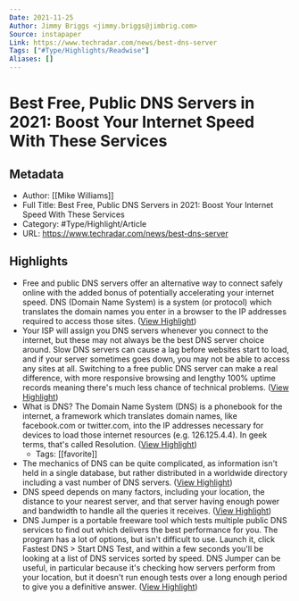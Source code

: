 ```yaml
---
Date: 2021-11-25
Author: Jimmy Briggs <jimmy.briggs@jimbrig.com>
Source: instapaper
Link: https://www.techradar.com/news/best-dns-server
Tags: ["#Type/Highlights/Readwise"]
Aliases: []
---
```

# Best Free, Public DNS Servers in 2021: Boost Your Internet Speed With These Services

## Metadata
- Author: [[Mike Williams]]
- Full Title: Best Free, Public DNS Servers in 2021: Boost Your Internet Speed With These Services
- Category: #Type/Highlight/Article
- URL: https://www.techradar.com/news/best-dns-server

## Highlights
- Free and public DNS servers offer an alternative way to connect safely online with the added bonus of potentially accelerating your internet speed. DNS (Domain Name System) is a system (or protocol) which translates the domain names you enter in a browser to the IP addresses required to access those sites. ([View Highlight](https://instapaper.com/read/1451022743/17670958))
- Your ISP will assign you DNS servers whenever you connect to the internet, but these may not always be the best DNS server choice around. Slow DNS servers can cause a lag before websites start to load, and if your server sometimes goes down, you may not be able to access any sites at all.
  Switching to a free public DNS server can make a real difference, with more responsive browsing and lengthy 100% uptime records meaning there's much less chance of technical problems. ([View Highlight](https://instapaper.com/read/1451022743/17670959))
- What is DNS?
  The Domain Name System (DNS) is a phonebook for the internet, a framework which translates domain names, like facebook.com or twitter.com, into the IP addresses necessary for devices to load those internet resources (e.g. 126.125.4.4). In geek terms, that's called Resolution. ([View Highlight](https://instapaper.com/read/1451022743/17670960))
    - Tags: [[favorite]] 
- The mechanics of DNS can be quite complicated, as information isn't held in a single database, but rather distributed in a worldwide directory including a vast number of DNS servers. ([View Highlight](https://instapaper.com/read/1451022743/17670961))
- DNS speed depends on many factors, including your location, the distance to your nearest server, and that server having enough power and bandwidth to handle all the queries it receives. ([View Highlight](https://instapaper.com/read/1451022743/17670968))
- DNS Jumper is a portable freeware tool which tests multiple public DNS services to find out which delivers the best performance for you.
  The program has a lot of options, but isn't difficult to use. Launch it, click Fastest DNS > Start DNS Test, and within a few seconds you'll be looking at a list of DNS services sorted by speed.
  DNS Jumper can be useful, in particular because it's checking how servers perform from your location, but it doesn't run enough tests over a long enough period to give you a definitive answer. ([View Highlight](https://instapaper.com/read/1451022743/17670969))
